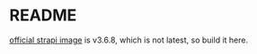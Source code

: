 # README

[official strapi image](https://hub.docker.com/r/strapi/strapi) is v3.6.8, which is not latest, so build it here.
